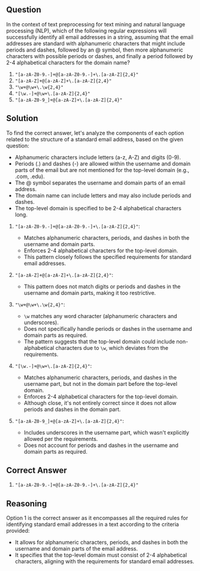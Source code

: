 ## Question
In the context of text preprocessing for text mining and natural language processing (NLP), which of the following regular expressions will successfully identify all email addresses in a string, assuming that the email addresses are standard with alphanumeric characters that might include periods and dashes, followed by an @ symbol, then more alphanumeric characters with possible periods or dashes, and finally a period followed by 2-4 alphabetical characters for the domain name?

1. `"[a-zA-Z0-9.-]+@[a-zA-Z0-9.-]+\.[a-zA-Z]{2,4}"`
2. `"[a-zA-Z]+@[a-zA-Z]+\.[a-zA-Z]{2,4}"`
3. `"\w+@\w+\.\w{2,4}"`
4. `"[\w.-]+@\w+\.[a-zA-Z]{2,4}"`
5. `"[a-zA-Z0-9_]+@[a-zA-Z]+\.[a-zA-Z]{2,4}"`

## Solution
To find the correct answer, let's analyze the components of each option related to the structure of a standard email address, based on the given question:

- Alphanumeric characters include letters (a-z, A-Z) and digits (0-9).
- Periods (.) and dashes (-) are allowed within the username and domain parts of the email but are not mentioned for the top-level domain (e.g., .com, .edu).
- The @ symbol separates the username and domain parts of an email address.
- The domain name can include letters and may also include periods and dashes.
- The top-level domain is specified to be 2-4 alphabetical characters long.

1. `"[a-zA-Z0-9.-]+@[a-zA-Z0-9.-]+\.[a-zA-Z]{2,4}"`:
   - Matches alphanumeric characters, periods, and dashes in both the username and domain parts.
   - Enforces 2-4 alphabetical characters for the top-level domain.
   - This pattern closely follows the specified requirements for standard email addresses.

2. `"[a-zA-Z]+@[a-zA-Z]+\.[a-zA-Z]{2,4}"`:
   - This pattern does not match digits or periods and dashes in the username and domain parts, making it too restrictive.

3. `"\w+@\w+\.\w{2,4}"`:
   - `\w` matches any word character (alphanumeric characters and underscores).
   - Does not specifically handle periods or dashes in the username and domain parts as required.
   - The pattern suggests that the top-level domain could include non-alphabetical characters due to `\w`, which deviates from the requirements.

4. `"[\w.-]+@\w+\.[a-zA-Z]{2,4}"`:
   - Matches alphanumeric characters, periods, and dashes in the username part, but not in the domain part before the top-level domain.
   - Enforces 2-4 alphabetical characters for the top-level domain.
   - Although close, it's not entirely correct since it does not allow periods and dashes in the domain part.

5. `"[a-zA-Z0-9_]+@[a-zA-Z]+\.[a-zA-Z]{2,4}"`:
   - Includes underscores in the username part, which wasn't explicitly allowed per the requirements.
   - Does not account for periods and dashes in the username and domain parts as required.

## Correct Answer
1. `"[a-zA-Z0-9.-]+@[a-zA-Z0-9.-]+\.[a-zA-Z]{2,4}"`

## Reasoning
Option 1 is the correct answer as it encompasses all the required rules for identifying standard email addresses in a text according to the criteria provided:
- It allows for alphanumeric characters, periods, and dashes in both the username and domain parts of the email address.
- It specifies that the top-level domain must consist of 2-4 alphabetical characters, aligning with the requirements for standard email addresses.
